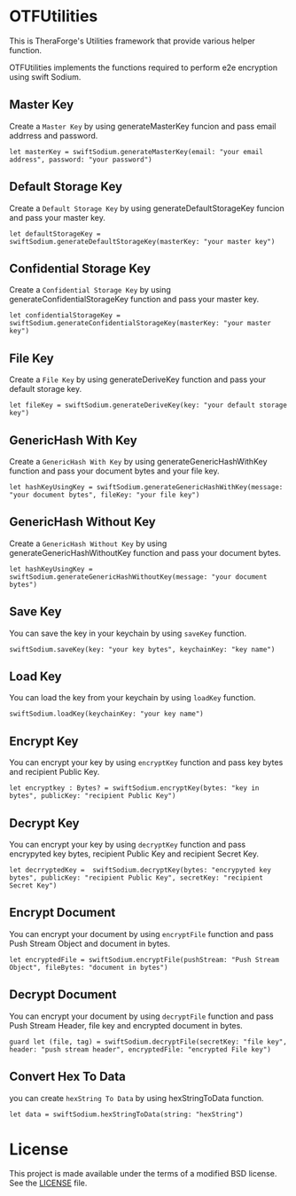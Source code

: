 # OTFUtilities

This is TheraForge's Utilities framework that provide various helper function.

OTFUtilities implements the functions required to perform e2e encryption using swift Sodium.



## Master Key

Create a `Master Key` by using generateMasterKey funcion and pass email addrress and password. 
```
let masterKey = swiftSodium.generateMasterKey(email: "your email address", password: "your password")
```

## Default Storage Key

Create a `Default Storage Key` by using generateDefaultStorageKey funcion and pass your master key. 
```
let defaultStorageKey = swiftSodium.generateDefaultStorageKey(masterKey: "your master key")
```

## Confidential Storage Key

Create a `Confidential Storage Key` by using generateConfidentialStorageKey function and pass your master key. 
```
let confidentialStorageKey = swiftSodium.generateConfidentialStorageKey(masterKey: "your master key")
```

## File Key

Create a `File Key` by using generateDeriveKey function and pass your default storage key. 
```
let fileKey = swiftSodium.generateDeriveKey(key: "your default storage key")
```

## GenericHash With Key

Create a `GenericHash With Key` by using generateGenericHashWithKey function and pass your document bytes and your file key. 
```
let hashKeyUsingKey = swiftSodium.generateGenericHashWithKey(message: "your document bytes", fileKey: "your file key")
```

## GenericHash Without Key

Create a `GenericHash Without Key` by using generateGenericHashWithoutKey function and pass your document bytes. 
```
let hashKeyUsingKey = swiftSodium.generateGenericHashWithoutKey(message: "your document bytes")
```

## Save Key

You can save the key in your keychain by using `saveKey` function.
```
swiftSodium.saveKey(key: "your key bytes", keychainKey: "key name")
```

## Load Key

You can load the key from your keychain by using `loadKey` function.
```
swiftSodium.loadKey(keychainKey: "your key name")
```

## Encrypt Key
You can encrypt your key by using `encryptKey` function and pass key bytes and recipient Public Key.

```
let encryptkey : Bytes? = swiftSodium.encryptKey(bytes: "key in bytes", publicKey: "recipient Public Key")
```

## Decrypt Key
You can encrypt your key by using `decryptKey` function and pass encrypyted key bytes, recipient Public Key and recipient Secret Key.

```
let decrryptedKey =  swiftSodium.decryptKey(bytes: "encrypyted key bytes", publicKey: "recipient Public Key", secretKey: "recipient Secret Key")
```

## Encrypt Document
You can encrypt your document by using `encryptFile` function and pass Push Stream Object and document in bytes.

```
let encryptedFile = swiftSodium.encryptFile(pushStream: "Push Stream Object", fileBytes: "document in bytes")
```

## Decrypt Document
You can encrypt your document by using `decryptFile` function and pass Push Stream Header, file key and encrypted document in bytes.

```
guard let (file, tag) = swiftSodium.decryptFile(secretKey: "file key", header: "push stream header", encryptedFile: "encrypted File key")
```

## Convert Hex To Data

you can create `hexString To Data` by using hexStringToData function.
```
let data = swiftSodium.hexStringToData(string: "hexString")
```

# License <a name="License"></a>

This project is made available under the terms of a modified BSD license. See the [LICENSE](LICENSE.md) file.





